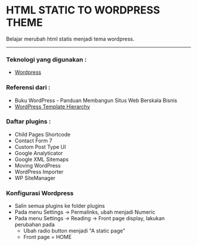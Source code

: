 HTML STATIC TO WORDPRESS THEME
==============================
Belajar merubah html statis menjadi tema wordpress.

---

### Teknologi yang digunakan :
* [Wordpress](https://wordpress.org/ "Wordpress.org")

### Referensi dari :
* Buku WordPress - Panduan Membangun Situs Web Berskala Bisnis
* [WordPress Template Hierarchy](http://codex.wordpress.org/Template_Hierarchy "WordPress Template Hierarchy")

### Daftar plugins :
* Child Pages Shortcode
* Contact Form 7
* Custom Post Type UI
* Google Analyticator
* Google XML Sitemaps
* Moving WordPress
* WordPress Importer
* WP SiteManager

### Konfigurasi Wordpress
* Salin semua plugins ke folder plugins
* Pada menu Settings -> Permalinks, ubah menjadi Numeric
* Pada menu Settings -> Reading -> Front page display, lakukan perubahan pada
	* Ubah radio button menjadi "A static page"
	* Front page = HOME